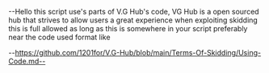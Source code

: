 --Hello this script use's parts of V.G Hub's code, VG Hub is a open sourced hub that strives to allow users a great experience when exploiting skidding this is full allowed as long as this is somewhere in your script preferably near the code used format like


--https://github.com/1201for/V.G-Hub/blob/main/Terms-Of-Skidding/Using-Code.md--
